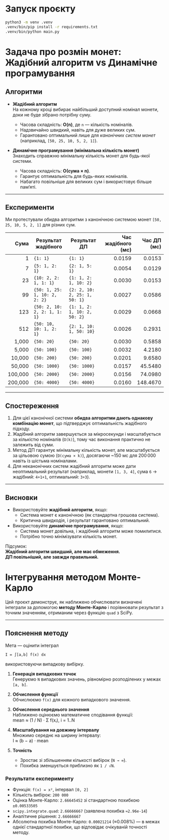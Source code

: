 # Запуск проєкту

```bash
python3 -m venv .venv
.venv/bin/pip install -r requirements.txt
.venv/bin/python main.py
```

# Задача про розмін монет: Жадібний алгоритм vs Динамічне програмування

## Алгоритми
- **Жадібний алгоритм**  
  На кожному кроці вибирає найбільший доступний номінал монети, доки не буде зібрано потрібну суму.  
  - Часова складність: **O(n)**, де `n` — кількість номіналів.  
  - Надзвичайно швидкий, навіть для дуже великих сум.  
  - Гарантовано оптимальний лише для *канонічних систем монет* (наприклад, `[50, 25, 10, 5, 2, 1]`).

- **Динамічне програмування (мінімальна кількість монет)**  
  Знаходить справжню мінімальну кількість монет для будь-якої системи.  
  - Часова складність: **O(сума × n)**.  
  - Гарантує оптимальність для будь-яких номіналів.  
  - Набагато повільніше для великих сум і використовує більше памʼяті.

---

## Експерименти

Ми протестували обидва алгоритми з канонічною системою монет `[50, 25, 10, 5, 2, 1]` для різних сум.

| Сума | Результат жадібного | Результат ДП | Час жадібного (мс) | Час ДП (мс) |
| ---: | -------------------- | ------------- | ------------------:| -----------:|
| 1 | `{1: 1}` | `{1: 1}` | 0.0159 | 0.0153 |
| 7 | `{5: 1, 2: 1}` | `{2: 1, 5: 1}` | 0.0054 | 0.0129 |
| 23 | `{10: 2, 2: 1, 1: 1}` | `{1: 1, 2: 1, 10: 2}` | 0.0030 | 0.0153 |
| 99 | `{50: 1, 25: 1, 10: 2, 2: 2}` | `{2: 2, 10: 2, 25: 1, 50: 1}` | 0.0027 | 0.0586 |
| 123 | `{50: 2, 10: 2, 2: 1, 1: 1}` | `{1: 1, 2: 1, 10: 2, 50: 2}` | 0.0029 | 0.0668 |
| 512 | `{50: 10, 10: 1, 2: 1}` | `{2: 1, 10: 1, 50: 10}` | 0.0026 | 0.2931 |
| 1,000 | `{50: 20}` | `{50: 20}` | 0.0030 | 0.5858 |
| 5,000 | `{50: 100}` | `{50: 100}` | 0.0032 | 4.2180 |
| 10,000 | `{50: 200}` | `{50: 200}` | 0.0201 | 9.6580 |
| 50,000 | `{50: 1000}` | `{50: 1000}` | 0.0157 | 45.5480 |
| 100,000 | `{50: 2000}` | `{50: 2000}` | 0.0156 | 74.0980 |
| 200,000 | `{50: 4000}` | `{50: 4000}` | 0.0160 | 148.4670 |

---

## Спостереження
1. Для цієї канонічної системи **обидва алгоритми дають однакову комбінацію монет**, що підтверджує оптимальність жадібного підходу.
2. Жадібний алгоритм завершується за мікросекунди і масштабується за кількістю номіналів (`O(k)`), тому час виконання практично не залежить від суми.
3. Метод ДП гарантує мінімальну кількість монет, але масштабується за цільовою сумою (`O(сума × k)`), досягаючи ~150 мс для 200 000 навіть із шістьма номіналами.
4. Для неканонічних систем жадібний алгоритм може дати неоптимальний результат (наприклад, монети `[1, 3, 4]`, сума `6` → жадібний: `4+1+1`, оптимальний: `3+3`).

---

## Висновки
- Використовуйте **жадібний алгоритм**, якщо:
  - Система монет є канонічною (як стандартна грошова система).
  - Критична швидкодія, і результат гарантовано оптимальний.
- Використовуйте **динамічне програмування**, якщо:
  - Система монет довільна, і жадібний алгоритм може помилитися.
  - Потрібно точно мінімізувати кількість монет.

Підсумок:  
**Жадібний алгоритм швидший, але має обмеження.**  
**ДП повільніший, але завжди правильний.**

# Інтегрування методом Монте-Карло

Цей проєкт демонструє, як наближено обчислювати визначені інтеграли за допомогою **методу Монте-Карло** і порівнювати результат з точним значенням, отриманим через функцію `quad` з SciPy.

---

## Пояснення методу

Мета — оцінити інтеграл

`I = ∫[a,b] f(x) dx`

використовуючи випадкову вибірку.

1. **Генерація випадкових точок**  
   Генеруємо `N` випадкових значень, рівномірно розподілених у межах `[a, b]`.

2. **Обчислення функції**  
   Обчислюємо `f(x)` для кожного випадкового значення.

3. **Обчислення середнього значення**  
   Наближено оцінюємо математичне сподівання функції:  
   mean ≈ (1 / N) · Σ f(xᵢ),  i = 1..N

4. **Масштабування на довжину інтервалу**  
   Множимо середнє на ширину інтервалу:  
   I ≈ (b − a) · mean

5. **Точність**  
   - Зростає зі збільшенням кількості вибірок (`N → ∞`).  
   - Похибка зменшується приблизно як `1 / √N`.

### Результати експерименту

- Функція: `f(x) = x²`, інтервал `[0, 2]`
- Кількість вибірок: `200 000`
- Оцінка Монте-Карло: `2.66645452` зі стандартною похибкою `±0.00533505`
- `scipy.integrate.quad`: `2.66666667` (заявлена похибка `≈2.96e-14`)
- Аналітичне рішення: `2.66666667`
- Абсолютна похибка Монте-Карло: `0.00021214` (≈0.008%) — в межах однієї стандартної похибки, що відповідає очікуваній точності методу.
